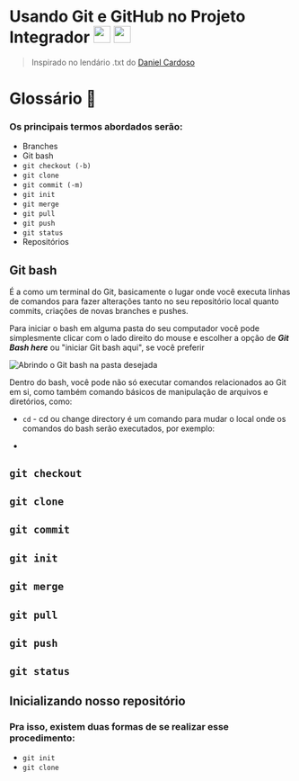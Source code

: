# Usando Git e GitHub no Projeto Integrador <!--GIT--><img src="https://upload.wikimedia.org/wikipedia/commons/thumb/3/3f/Git_icon.svg/1024px-Git_icon.svg.png" width="30" height="30"> <img src="https://upload.wikimedia.org/wikipedia/commons/9/91/Octicons-mark-github.svg" width="30" height="30">

>Inspirado no lendário .txt do [Daniel Cardoso](https://github.com/daniel-cardoso)

# Glossário 📖  

### Os principais termos abordados serão:
- Branches
-  Git bash
- `git checkout (-b)`
- `git clone`
- `git commit (-m)`
- `git init`
- `git merge`
- `git pull`
- `git push`
- `git status`
- Repositórios


##  Git bash
É a como um terminal do Git, basicamente o lugar onde você executa linhas de comandos para fazer alterações tanto no seu repositório local quanto commits, criações de novas branches e pushes.

Para iniciar o bash em alguma pasta do seu computador você pode simplesmente clicar com o lado direito do mouse e escolher a opção de **_Git Bash here_** ou "iniciar Git bash aqui", se você preferir

![Abrindo o Git bash na pasta desejada](https://github.com/Teethew/GitHubPI/blob/master/img/git%20bash%20here.png?raw=true)

Dentro do bash, você pode não só executar comandos relacionados ao Git em si, como também comando básicos de manipulação de arquivos e diretórios, como:

- `cd` - cd ou change directory é um comando para mudar o local onde os comandos do bash serão executados, por exemplo:


- 
## `git checkout`
## `git clone`
## `git commit`
## `git init`
## `git merge`
## `git pull`
## `git push`
## `git status`


## Inicializando nosso repositório
### Pra isso, existem duas formas de se realizar esse procedimento:
- `git init`
- `git clone`
